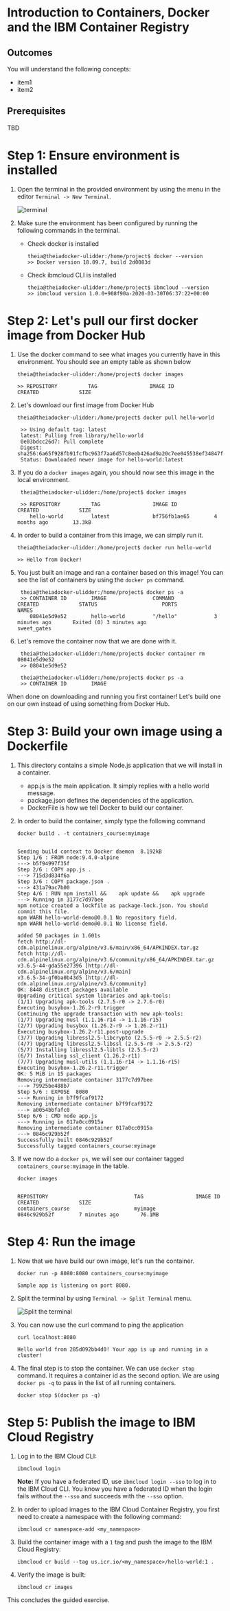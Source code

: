 # Introduction to Containers, Docker and the IBM Container Registry

## Outcomes

You will understand the following concepts:
- item1
- item2

## Prerequisites

TBD

# Step 1: Ensure environment is installed
1. Open the terminal in the provided environment by using the menu in the editor `Terminal -> New Terminal`.
   
   ![terminal](images/terminal.png)

2. Make sure the environment has been configured by running the following commands in the terminal.
   - Check docker is installed
        ```
        theia@theiadocker-ulidder:/home/project$ docker --version
        >> Docker version 18.09.7, build 2d0083d
        ```
   - Check ibmcloud CLI is installed
        ```
        theia@theiadocker-ulidder:/home/project$ ibmcloud --version
        >> ibmcloud version 1.0.0+908f90a-2020-03-30T06:37:22+00:00
        ```

# Step 2: Let's pull our first docker image from Docker Hub

1. Use the docker command to see what images you currently have in this environment. You should see an empty table as shown below
   ```
   theia@theiadocker-ulidder:/home/project$ docker images
    
   >> REPOSITORY          TAG                 IMAGE ID            CREATED             SIZE
   ```
2. Let's download our first image from Docker Hub
   ```
   theia@theiadocker-ulidder:/home/project$ docker pull hello-world
   
    >> Using default tag: latest
    latest: Pulling from library/hello-world
    0e03bdcc26d7: Pull complete 
    Digest: sha256:6a65f928fb91fcfbc963f7aa6d57c8eeb426ad9a20c7ee045538ef34847f44f1
    Status: Downloaded newer image for hello-world:latest
   ```
3. If you do a `docker images` again, you should now see this image in the local environment.
   ```
    theia@theiadocker-ulidder:/home/project$ docker images

    >> REPOSITORY          TAG                 IMAGE ID            CREATED             SIZE
       hello-world         latest              bf756fb1ae65        4 months ago        13.3kB
   ```
4. In order to build a container from this image, we can simply run it.
   ```
   theia@theiadocker-ulidder:/home/project$ docker run hello-world
   
   >> Hello from Docker!
   ```
5. You just built an image and ran a container based on this image! You can see the list of containers by using the `docker ps` command. 
   ```
    theia@theiadocker-ulidder:/home/project$ docker ps -a
    >> CONTAINER ID        IMAGE               COMMAND             CREATED             STATUS                     PORTS               NAMES
       08041e5d9e52        hello-world         "/hello"            3 minutes ago       Exited (0) 3 minutes ago                       sweet_gates
   ```
6. Let's remove the container now that we are done with it.
   ```
    theia@theiadocker-ulidder:/home/project$ docker container rm 08041e5d9e52
    >> 08041e5d9e52

    theia@theiadocker-ulidder:/home/project$ docker ps -a
    >> CONTAINER ID        IMAGE
   ```

When done on downloading and running you first container! Let's build one on our own instead of using something from Docker Hub.

# Step 3: Build your own image using a Dockerfile

1. This directory contains a simple Node.js application that we will install in a container. 
    - app.js is the main application. It simply replies with a hello world message.
    - package.json defines the dependencies of the application.
    - DockerFile is how we tell Docker to build our container.
  
2. In order to build the container, simply type the following command
    ```
    docker build . -t containers_course:myimage


    Sending build context to Docker daemon  8.192kB
    Step 1/6 : FROM node:9.4.0-alpine
    ---> b5f94997f35f
    Step 2/6 : COPY app.js .
    ---> 715d3d834f6a
    Step 3/6 : COPY package.json .
    ---> 431a79ac7b00
    Step 4/6 : RUN npm install &&    apk update &&    apk upgrade
    ---> Running in 3177c7d97bee
    npm notice created a lockfile as package-lock.json. You should commit this file.
    npm WARN hello-world-demo@0.0.1 No repository field.
    npm WARN hello-world-demo@0.0.1 No license field.

    added 50 packages in 1.601s
    fetch http://dl-cdn.alpinelinux.org/alpine/v3.6/main/x86_64/APKINDEX.tar.gz
    fetch http://dl-cdn.alpinelinux.org/alpine/v3.6/community/x86_64/APKINDEX.tar.gz
    v3.6.5-44-gda55e27396 [http://dl-cdn.alpinelinux.org/alpine/v3.6/main]
    v3.6.5-34-gf0ba0b43d5 [http://dl-cdn.alpinelinux.org/alpine/v3.6/community]
    OK: 8448 distinct packages available
    Upgrading critical system libraries and apk-tools:
    (1/1) Upgrading apk-tools (2.7.5-r0 -> 2.7.6-r0)
    Executing busybox-1.26.2-r9.trigger
    Continuing the upgrade transaction with new apk-tools:
    (1/7) Upgrading musl (1.1.16-r14 -> 1.1.16-r15)
    (2/7) Upgrading busybox (1.26.2-r9 -> 1.26.2-r11)
    Executing busybox-1.26.2-r11.post-upgrade
    (3/7) Upgrading libressl2.5-libcrypto (2.5.5-r0 -> 2.5.5-r2)
    (4/7) Upgrading libressl2.5-libssl (2.5.5-r0 -> 2.5.5-r2)
    (5/7) Installing libressl2.5-libtls (2.5.5-r2)
    (6/7) Installing ssl_client (1.26.2-r11)
    (7/7) Upgrading musl-utils (1.1.16-r14 -> 1.1.16-r15)
    Executing busybox-1.26.2-r11.trigger
    OK: 5 MiB in 15 packages
    Removing intermediate container 3177c7d97bee
    ---> 79925be488b7
    Step 5/6 : EXPOSE  8080
    ---> Running in b7f9fcaf9172
    Removing intermediate container b7f9fcaf9172
    ---> a0054bbfafc0
    Step 6/6 : CMD node app.js
    ---> Running in 017a0cc0915a
    Removing intermediate container 017a0cc0915a
    ---> 0846c929b52f
    Successfully built 0846c929b52f
    Successfully tagged containers_course:myimage
    ```
3. If we now do a `docker ps`, we will see our container tagged `containers_course:myimage` in the table.
    ```
    docker images


    REPOSITORY                            TAG                 IMAGE ID            CREATED             SIZE
    containers_course                     myimage             0846c929b52f        7 minutes ago       76.1MB
    ```

# Step 4: Run the image
1. Now that we have build our own image, let's run the container.
    ```
    docker run -p 8080:8080 containers_course:myimage

    Sample app is listening on port 8080.
    ```

2. Split the terminal by using `Terminal -> Split Terminal` menu.
    
    ![Split the terminal](images/terminal-split.png)

1. You can now use the curl command to ping the application

    ```
    curl localhost:8080

    Hello world from 285d092bb4d0! Your app is up and running in a cluster!
    ```
2. The final step is to stop the container. We can use `docker stop` command. It requires a container id as the second option. We are using `docker ps -q` to pass in the list of all running containers.
    ```
    docker stop $(docker ps -q)
    ```

# Step 5: Publish the image to IBM Cloud Registry
1. Log in to the IBM Cloud CLI: 

   ```
   ibmcloud login
   ```

    **Note:** If you have a federated ID, use `ibmcloud login --sso` to log in to the IBM Cloud CLI. You know you have a federated ID when the login fails without the `--sso` and succeeds with the `--sso` option.

2. In order to upload images to the IBM Cloud Container Registry, you first need to create a namespace with the following command: 

   ```
   ibmcloud cr namespace-add <my_namespace>
   ```

3. Build the container image with a `1` tag and push the image to the IBM Cloud Registry:

   ```
   ibmcloud cr build --tag us.icr.io/<my_namespace>/hello-world:1 .
   ```

4. Verify the image is built: 

   ```
   ibmcloud cr images
   ```

This concludes the guided exercise.